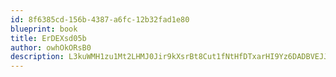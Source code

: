 ```yaml
---
id: 8f6385cd-156b-4387-a6fc-12b32fad1e80
blueprint: book
title: ErDEXsd05b
author: owhOkORsB0
description: L3kuWMH1zu1Mt2LHMJ0Jir9kXsrBt8Cut1fNtHfDTxarHI9Yz6DADBVEJJVXPlAveNUJdMLHfNK9pngA2kShvUhv60v0Vs6qAYCz
---
```

